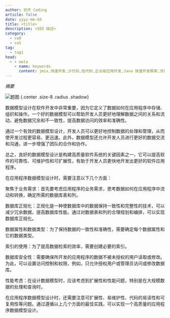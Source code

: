 ```yaml
---
author: 世开 Coding
article: false
date: yyyy-mm-dd
title: <title>
description: <SEO 描述>
category:
  - ca0
  - ca1
tag:
  - tag1
head:
  - - meta
    - name: keywords
      content: jmix,快速开发,少代码,低代码,企业级应用开发,Java 快速开发框架,流行 Java 框架
---
```


_摘要_

<!-- more -->


![题图](https://cdn.abmcode.com/zh-cn/jmix/_media/jmix-rest-diff-ways/jmix-rest-api.png) {.center .size-8 .radius .shadow}

<!-- # 大标题 -->


数据模型设计在软件开发中非常重要，因为它定义了数据如何在应用程序中存储、组织和操作。一个好的数据模型可以帮助开发人员更好地理解数据之间的关系和流动，避免数据冗余和不一致性，提高数据访问的效率和准确性。

通过一个有效的数据模型设计，开发人员可以更好地控制数据的处理和管理，从而使开发过程更容易、更迅速。此外，数据模型还允许开发人员进行更好的数据交流和沟通，进一步增强了团队的合作和协作。

总之，良好的数据模型设计是构建高质量软件系统的关键因素之一，它可以提高软件的可靠性、可维护性和可扩展性，有助于开发人员更快地开发出更好的软件应用程序。

在应用程序数据模型设计时，需要注意以下几个方面：

聚焦于业务需求：首先要考虑应用程序的业务需求，思考数据如何在应用程序中流动和转换，确定所需的数据库表和列。

数据库正规化：正规化是一种使数据库中的数据保持一致性和完整性的技术，可以减少冗余数据，提高数据库性能。通过对数据表和列的合理规划和编排，可以实现数据库正规化。

数据属性和数据类型：为了保持数据的一致性和准确性，需要确定每个数据属性和它的数据类型。

索引的使用：为了提高数据检索的效率，需要创建必要的索引。

数据库安全性：需要确保所开发的应用程序的数据不被未授权的用户读取或修改。为此，可以设置访问控制和权限，例如，只允许授权用户或管理员访问或修改数据库。

性能考虑：在设计数据模型时，应该考虑到扩展性和性能问题，特别是在大规模数据的处理和查询时。

在应用程序数据模型设计时，还需要注意可扩展性、易维护性、代码的易读性和可复用性等问题。通过遵循以上几个方面的最佳实践，可以实现一个高质量的应用程序数据模型设计。
